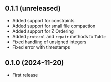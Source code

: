 ## 0.1.1 (unreleased)

- Added support for constraints
- Added support for small file compaction
- Added support for Z Ordering
- Added `protocol` and `repair` methods to `Table`
- Fixed handling of unsigned integers
- Fixed error with timestamps

## 0.1.0 (2024-11-20)

- First release
